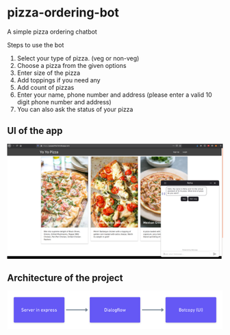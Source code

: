 # pizza-ordering-bot <br/>
A simple pizza ordering chatbot

Steps to use the bot<br/>
1. Select your type of pizza. (veg or non-veg)
2. Choose a pizza from the given options
3. Enter size of the pizza
4. Add toppings if you need any
5. Add count of pizzas
6. Enter your name, phone number and address (please enter a valid 10 digit phone number and address)
7. You can also ask the status of your pizza

## UI of the app
![UI of the image](images/UI.png)

## Architecture of the project
![Architecture of the project](images/Pizza_ordering_bot.png)
